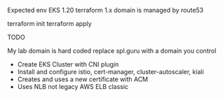 Expected env
 EKS 1.20
 terraform 1.x
 domain is managed by route53

terraform init
terraform apply


TODO

My lab domain is hard coded replace spl.guru with a domain you control

* Create EKS Cluster with CNI plugin
* Install and configure istio, cert-manager, cluster-autoscaler, kiali
* Creates and uses a new certificate with ACM
* Uses NLB not legacy AWS ELB classic
